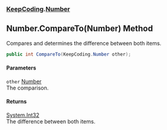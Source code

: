 ### [KeepCoding](KeepCoding.md 'KeepCoding').[Number](KeepCoding_Number.md 'KeepCoding.Number')
## Number.CompareTo(Number) Method
Compares and determines the difference between both items.  
```csharp
public int CompareTo(KeepCoding.Number other);
```
#### Parameters
<a name='KeepCoding_Number_CompareTo(KeepCoding_Number)_other'></a>
`other` [Number](KeepCoding_Number.md 'KeepCoding.Number')  
The comparison.
  
#### Returns
[System.Int32](https://docs.microsoft.com/en-us/dotnet/api/System.Int32 'System.Int32')  
The difference between both items.
